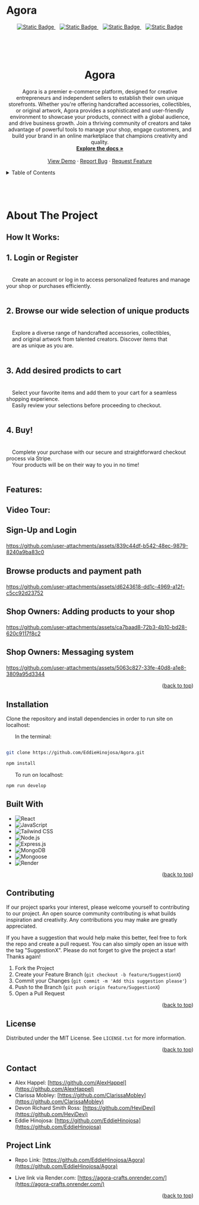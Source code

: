 # Agora

<div align="center">

  <a  href="https://github.com/EddieHinojosa/Agora/graphs/contributors">![Static Badge](https://img.shields.io/badge/Contributors-4-green)
  </a>
  &nbsp;&nbsp;
  <a href="https://github.com/EddieHinojosa/Agora/forks">![Static Badge](https://img.shields.io/badge/Forks-lightgreen)
  </a>
  &nbsp;&nbsp;
  <a href="https://github.com/EddieHinojosa/Agora/blob/main/LICENSE">![Static Badge](https://img.shields.io/badge/License-MIT-blue)
  </a>
  &nbsp;&nbsp;
  <a href="https://github.com/EddieHinojosa/Agora/issues/new?labels=bug&template=bug-report---.md">![Static Badge](https://img.shields.io/badge/Report_Bug-red)
  </a>
  
</div>

<br>
<br>
<br>


<div align="center">
  <a href="https://github.com/EddieHinojosa/Agora">
    <div align="center">

<!--  logo image -->

</div>
  </a>

  <h1 align="center">Agora</h1>

  <p align="center">
    Agora is a premier e-commerce platform, designed for creative entrepreneurs and independent sellers to establish their own unique storefronts. Whether you're offering handcrafted accessories, collectibles, or original artwork, Agora provides a sophisticated and user-friendly environment to showcase your products, connect with a global audience, and drive business growth. Join a thriving community of creators and take advantage of powerful tools to manage your shop, engage customers, and build your brand in an online marketplace that champions creativity and quality.
    <br />
    <a href="https://github.com/EddieHinojosa/Agora"><strong>Explore the docs »</strong></a>
    <br />
    <br />
    <a href="https://github.com/EddieHinojosa/Agora/">View Demo</a>
    ·
    <a href="https://github.com/EddieHinojosa/Agora/issues/new?labels=bug&template=bug-report---.md">Report Bug</a>
    ·
    <a href="https://github.com/EddieHinojosa/Agora/issues/new?labels=enhancement&template=feature-request---.md">Request Feature</a>
  </p>
</div>



<!-- TABLE OF CONTENTS -->
<details>
  <summary>Table of Contents</summary>
  <ol>
    <li>
      <a href="#about-the-project">About The Project</a>
      <ul>
        <li><a href="#how-it-works">How It Works</a></li>
        <li><a href="#features">Features</a></li>
        <li><a href="#video-tour">Video Tour</a></li>
        <li><a href="#installation">Installation</a></li>
      </ul>
    <li><a href="#contributing">Contributing</a></li>
    <li><a href="#license">License</a></li>
    <li><a href="#contact">Contact</a></li>
    <li><a href="#project-links">Project Links</a></li>
    <li><a href="#acknowledgments">Acknowledgments</a></li>
  </ol>
</details>

<br>
<br>
<br>


<!-- ABOUT THE PROJECT -->
# About The Project





## How It Works:

<h3 style="font-size: 1.5em;">1. Login or Register </h3>
  <p style="text-indent: 2em; white-space: pre-wrap;">
    Create an account or log in to access personalized features and manage your shop or purchases efficiently.
  </p>
<h3 style="font-size: 1.5em;">2. Browse our wide selection of unique products</h3> 
  <p style="text-indent: 2em; white-space: pre-wrap;">
    Explore a diverse range of handcrafted accessories, collectibles, 
    and original artwork from talented creators. Discover items that 
    are as unique as you are.
  </p>
<h3 style="font-size: 1.5em;">3. Add desired prodicts to cart</h3>
  <p style="text-indent: 2em; white-space: pre-wrap;">
    Select your favorite items and add them to your cart for a seamless shopping experience. 
    Easily review your selections before proceeding to checkout.
  </p>
<h3 style="font-size: 1.5em;">4. Buy!</h3>
  <p style="text-indent: 2em; white-space: pre-wrap;">
    Complete your purchase with our secure and straightforward checkout process via Stripe. 
    Your products will be on their way to you in no time!
  </p>




## Features:







## Video Tour:

<h3 style="font-size: 1.5em;">Sign-Up and Login </h3>


https://github.com/user-attachments/assets/839c44df-b542-48ec-9879-8240a9ba83c0




<h3 style="font-size: 1.5em;">Browse products and payment path </h3>


https://github.com/user-attachments/assets/d6243618-dd1c-4969-a12f-c5cc92d23752




<h3 style="font-size: 1.5em;">Shop Owners: Adding products to your shop </h3>


https://github.com/user-attachments/assets/ca7baad8-72b3-4b10-bd28-620c9117f8c2





<h3 style="font-size: 1.5em;">Shop Owners: Messaging system </h3>


https://github.com/user-attachments/assets/5063c827-33fe-40d8-a1e8-3809a95d3344





<p align="right">(<a href="#readme-top">back to top</a>)</p>



## Installation
Clone the repository and install dependencies in order to run site on localhost:


&nbsp;&nbsp;&nbsp;&nbsp;&nbsp;&nbsp;In the terminal:
```bash

git clone https://github.com/EddieHinojosa/Agora.git

npm install

```
&nbsp;&nbsp;&nbsp;&nbsp;&nbsp;&nbsp;To run on localhost:
```bash
npm run develop
```




## Built With
- ![React](https://img.shields.io/badge/React-20232A?style=for-the-badge&logo=react&logoColor=61DAFB)
- ![JavaScript](https://img.shields.io/badge/JavaScript-F7DF1E?style=for-the-badge&logo=javascript&logoColor=black)
- ![Tailwind CSS](https://img.shields.io/badge/Tailwind%20CSS-38B2AC?style=for-the-badge&logo=tailwind-css&logoColor=white)
- ![Node.js](https://img.shields.io/badge/Node.js-43853D?style=for-the-badge&logo=node.js&logoColor=white)
- ![Express.js](https://img.shields.io/badge/Express.js-000000?style=for-the-badge&logo=express&logoColor=white)
- ![MongoDB](https://img.shields.io/badge/MongoDB-4EA94B?style=for-the-badge&logo=mongodb&logoColor=white)
- ![Mongoose](https://img.shields.io/badge/Mongoose-880000?style=for-the-badge&logo=mongoose&logoColor=white)
- ![Render](https://img.shields.io/badge/Render-46E3B7?style=for-the-badge&logo=render&logoColor=white)



<p align="right">(<a href="#readme-top">back to top</a>)</p>






<!-- CONTRIBUTING -->
## Contributing

If our project sparks your interest, please welcome yourself to contributing to our project. An open source community contributing is what builds inspiration and creativity. Any contributions you may make are greatly appreciated.

If you have a suggestion that would help make this better, feel free to fork the repo and create a pull request. You can also simply open an issue with the tag "SuggestionX".
Please do not forget to give the project a star! Thanks again!

1. Fork the Project
2. Create your Feature Branch (`git checkout -b feature/SuggestionX`)
3. Commit your Changes (`git commit -m 'Add this suggestion please'`)
4. Push to the Branch (`git push origin feature/SuggestionX`)
5. Open a Pull Request

<p align="right">(<a href="#readme-top">back to top</a>)</p>



<!-- LICENSE -->
## License

Distributed under the MIT License. See `LICENSE.txt` for more information.

<p align="right">(<a href="#readme-top">back to top</a>)</p>



<!-- CONTACT -->
## Contact

* Alex Happel: [https://github.com/AlexHappel](https://github.com/AlexHappel)
* Clarissa Mobley: [https://github.com/ClarissaMobley](https://github.com/ClarissaMobley)
* Devon Richard Smith Ross: [https://github.com/HeviDevi](https://github.com/HeviDevi)
* Eddie Hinojosa: [https://github.com/EddieHinojosa](https://github.com/EddieHinojosa)


## Project Link

* Repo Link: [https://github.com/EddieHinojosa/Agora](https://github.com/EddieHinojosa/Agora)

* Live link via Render.com: [https://agora-crafts.onrender.com/](https://agora-crafts.onrender.com/)


<p align="right">(<a href="#readme-top">back to top</a>)</p>
